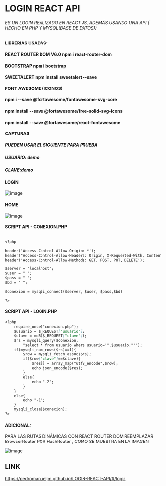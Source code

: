 # LOGIN REACT API
###### ES UN LOGIN REALIZADO EN REACT JS, ADEMÁS USANDO UNA API ( HECHO EN PHP Y MYSQL(BASE DE DATOS))

#### LIBRERIAS USADAS:
#### REACT ROUTER DOM V6.0 npm i react-router-dom
#### BOOTSTRAP  npm i bootstrap
#### SWEETALERT npm install sweetalert --save
#### FONT AWESOME (ICONOS)
#### npm i --save @fortawesome/fontawesome-svg-core
#### npm install --save @fortawesome/free-solid-svg-icons
#### npm install --save @fortawesome/react-fontawesome


#### CAPTURAS

##### PUEDEN USAR EL SIGUIENTE PARA PRUEBA
##### USUARIO: demo 
##### CLAVE:demo 
#### LOGIN 
![image](https://user-images.githubusercontent.com/71619972/182044287-d26d9d3d-7e13-4328-bc0a-48ddb183fda2.png)

#### HOME
![image](https://user-images.githubusercontent.com/71619972/182044201-47e05e18-9092-4f73-b2b7-5b5d18ffe92e.png)


#### SCRIPT API - CONEXION.PHP


```markdown

<?php

header('Access-Control-Allow-Origin: *');
header("Access-Control-Allow-Headers: Origin, X-Requested-With, Content-Type, Accept");
header('Access-Control-Allow-Methods: GET, POST, PUT, DELETE');

$server = "localhost";
$user = " ";
$pass = " ";
$bd = " ";

$conexion = mysqli_connect($server, $user, $pass,$bd) 

?>

```
#### SCRIPT API - LOGIN.PHP 

```markdown
<?php
	require_once("conexion.php");
	$usuario = $_REQUEST["usuario"];
	$clave = md5($_REQUEST["clave"]);
	$rs = mysqli_query($conexion,
		"select * from usuario where usuario='".$usuario."'");
	if(mysqli_num_rows($rs)==1){
	    $row = mysqli_fetch_assoc($rs);
	    if($row["clave"]==$clave){
	        $res[] = array_map("utf8_encode",$row);
	        echo json_encode($res);
	    }
	    else{
	        echo "-2";
	    }
	}
	else{
		echo "-1";
	}
	mysqli_close($conexion);
?>

```

#### ADICIONAL: 
PARA LAS RUTAS DINÁMICAS CON REACT ROUTER DOM REEMPLAZAR BrowserRouter POR HashRouter , COMO SE MUESTRA EN LA IMAGEN

![image](https://user-images.githubusercontent.com/71619972/182043820-38455f43-35d3-49cf-9c9a-8b356f0e8db1.png)


## LINK 
https://pedromanueljm.github.io/LOGIN-REACT-API/#/login 
